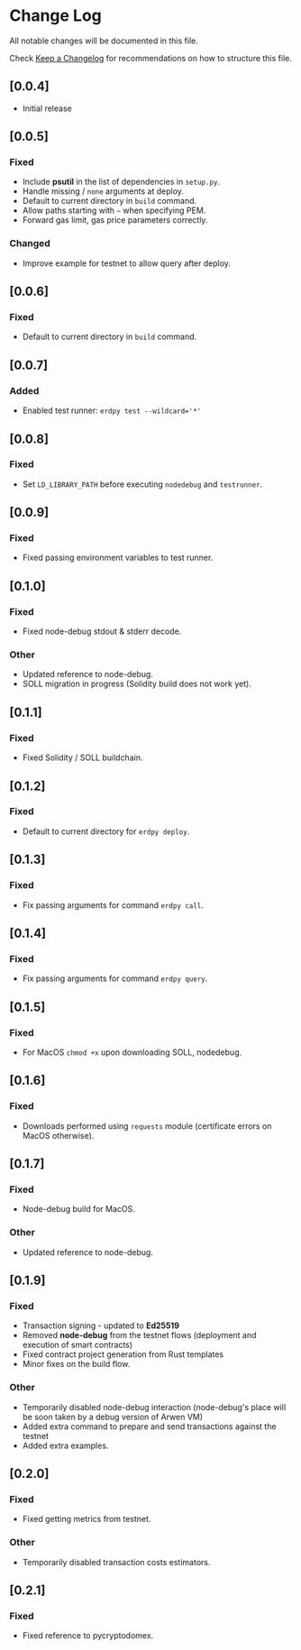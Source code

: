 # Change Log

All notable changes will be documented in this file.

Check [Keep a Changelog](http://keepachangelog.com/) for recommendations on how to structure this file.

## [0.0.4]

- Initial release

## [0.0.5]

### Fixed

- Include **psutil** in the list of dependencies in `setup.py`.
- Handle missing / `none` arguments at deploy.
- Default to current directory in `build` command.
- Allow paths starting with `~` when specifying PEM.
- Forward gas limit, gas price parameters correctly.

### Changed

- Improve example for testnet to allow query after deploy.

## [0.0.6]

### Fixed

- Default to current directory in `build` command.

## [0.0.7]

### Added

- Enabled test runner: `erdpy test --wildcard='*'`

## [0.0.8]

### Fixed

- Set `LD_LIBRARY_PATH` before executing `nodedebug` and `testrunner`.

## [0.0.9]

### Fixed

- Fixed passing environment variables to test runner.

## [0.1.0]

### Fixed

- Fixed node-debug stdout & stderr decode.

### Other

- Updated reference to node-debug.
- SOLL migration in progress (Solidity build does not work yet).

## [0.1.1]

### Fixed

- Fixed Solidity / SOLL buildchain.

## [0.1.2]

### Fixed

- Default to current directory for `erdpy deploy`.

## [0.1.3]

### Fixed

- Fix passing arguments for command `erdpy call`.

## [0.1.4]

### Fixed

- Fix passing arguments for command `erdpy query`.

## [0.1.5]

### Fixed

- For MacOS `chmod +x` upon downloading SOLL, nodedebug.

## [0.1.6]

### Fixed

- Downloads performed using `requests` module (certificate errors on MacOS otherwise).

## [0.1.7]

### Fixed

- Node-debug build for MacOS.

### Other

- Updated reference to node-debug.

## [0.1.9]

### Fixed

- Transaction signing - updated to **Ed25519**
- Removed **node-debug** from the testnet flows (deployment and execution of smart contracts)
- Fixed contract project generation from Rust templates
- Minor fixes on the build flow.

### Other

- Temporarily disabled node-debug interaction (node-debug's place will be soon taken by a debug version of Arwen VM)
- Added extra command to prepare and send transactions against the testnet
- Added extra examples.

## [0.2.0]

### Fixed

- Fixed getting metrics from testnet.

### Other

- Temporarily disabled transaction costs estimators.

## [0.2.1]

### Fixed

- Fixed reference to pycryptodomex.